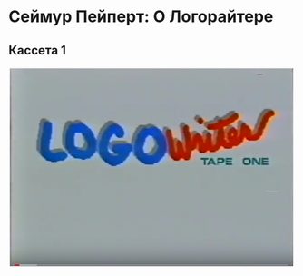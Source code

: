 # Сеймур Пейперт: О Логорайтере
## Кассета 1 

[![LR1](./images/LW.png)](https://youtu.be/-2lt-C8EFus?autoplay=1)
